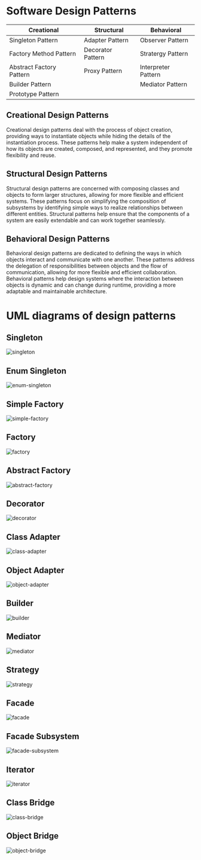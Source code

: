 
# Software Design Patterns

| Creational               | Structural               | Behavioral               |
|--------------------------|--------------------------|--------------------------|
| Singleton Pattern        | Adapter Pattern          | Observer Pattern         |
| Factory Method Pattern   | Decorator Pattern        | Stratergy Pattern        |
| Abstract Factory Pattern | Proxy Pattern            | Interpreter Pattern      |
| Builder Pattern          |                          | Mediator Pattern         |
| Prototype Pattern        |                          |                          |

## Creational Design Patterns

Creational design patterns deal with the process of object creation, providing ways to instantiate objects while hiding the details of the instantiation process. These patterns help make a system independent of how its objects are created, composed, and represented, and they promote flexibility and reuse.

## Structural Design Patterns

Structural design patterns are concerned with composing classes and objects to form larger structures, allowing for more flexible and efficient systems. These patterns focus on simplifying the composition of subsystems by identifying simple ways to realize relationships between different entities. Structural patterns help ensure that the components of a system are easily extendable and can work together seamlessly.

## Behavioral Design Patterns

Behavioral design patterns are dedicated to defining the ways in which objects interact and communicate with one another. These patterns address the delegation of responsibilities between objects and the flow of communication, allowing for more flexible and efficient collaboration. Behavioral patterns help design systems where the interaction between objects is dynamic and can change during runtime, providing a more adaptable and maintainable architecture.

# UML diagrams of design patterns

## Singleton
![singleton](assets/singleton.png)

## Enum Singleton
![enum-singleton](assets/enum-singleton.png)

## Simple Factory
![simple-factory](assets/simple-factory.png)

## Factory
![factory](assets/factory.png)

## Abstract Factory
![abstract-factory](assets/abstract-factory.png)

## Decorator
![decorator](assets/decorator.png)

## Class Adapter
![class-adapter](assets/class-adapter.png)

## Object Adapter
![object-adapter](assets/object-adapter.png)

## Builder
![builder](assets/builder.png)

## Mediator
![mediator](assets/mediator.png)

## Strategy
![strategy](assets/strategy.png)

## Facade
![facade](assets/facade.png)

## Facade Subsystem
![facade-subsystem](assets/facade-subsystem.png)

## Iterator
![iterator](assets/iterator.png)

## Class Bridge
![class-bridge](assets/class-bridge.png)

## Object Bridge
![object-bridge](assets/object-bridge.png)